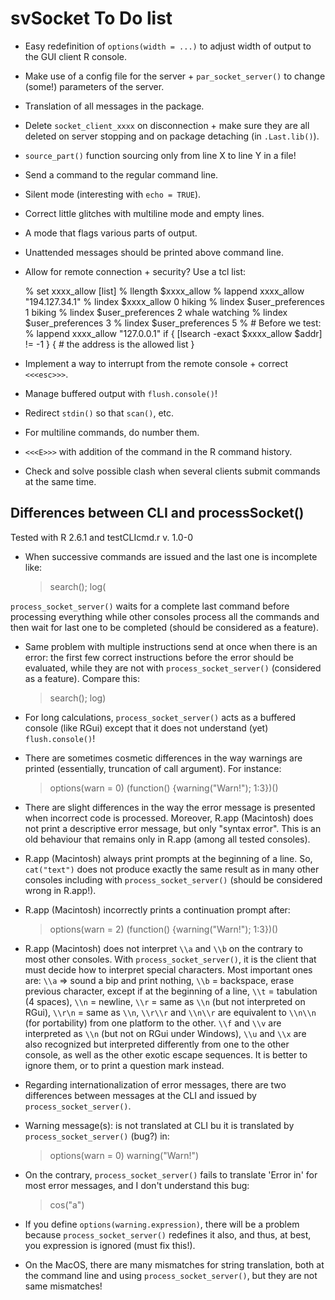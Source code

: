 # svSocket To Do list

-   Easy redefinition of `options(width = ...)` to adjust width of output to the GUI client R console.

-   Make use of a config file for the server + `par_socket_server()` to change (some!) parameters of the server.

-   Translation of all messages in the package.

-   Delete `socket_client_xxxx` on disconnection + make sure they are all deleted on server stopping and on package detaching (in `.Last.lib()`).

-   `source_part()` function sourcing only from line X to line Y in a file!

-   Send a command to the regular command line.

-   Silent mode (interesting with `echo = TRUE`).

-   Correct little glitches with multiline mode and empty lines.

-   A mode that flags various parts of output.

-   Unattended messages should be printed above command line.

-   Allow for remote connection + security? Use a tcl list:

    \% set xxxx_allow [list] % llength \$xxxx_allow % lappend xxxx_allow "194.127.34.1" % lindex \$xxxx_allow 0 hiking % lindex \$user_preferences 1 biking % lindex \$user_preferences 2 whale watching % lindex \$user_preferences 3 % lindex \$user_preferences 5 % \# Before we test: % lappend xxxx_allow "127.0.0.1" if { [lsearch -exact \$xxxx_allow \$addr] != -1 } { \# the address is the allowed list }

-   Implement a way to interrupt from the remote console + correct `<<<esc>>>`.

-   Manage buffered output with `flush.console()`!

-   Redirect `stdin()` so that `scan()`, etc.

-   For multiline commands, do number them.

-   `<<<E>>>` with addition of the command in the R command history.

-   Check and solve possible clash when several clients submit commands at the same time.

## Differences between CLI and processSocket()

Tested with R 2.6.1 and testCLIcmd.r v. 1.0-0

-   When successive commands are issued and the last one is incomplete like:

    > search(); log(

`process_socket_server()` waits for a complete last command before processing everything while other consoles process all the commands and then wait for last one to be completed (should be considered as a feature).

-   Same problem with multiple instructions send at once when there is an error: the first few correct instructions before the error should be evaluated, while they are not with `process_socket_server()` (considered as a feature). Compare this:

    > search(); log)

-   For long calculations, `process_socket_server()` acts as a buffered console (like RGui) except that it does not understand (yet) `flush.console()`!

-   There are sometimes cosmetic differences in the way warnings are printed (essentially, truncation of call argument). For instance:

    > options(warn = 0) (function() {warning("Warn!"); 1:3})()

-   There are slight differences in the way the error message is presented when incorrect code is processed. Moreover, R.app (Macintosh) does not print a descriptive error message, but only "syntax error". This is an old behaviour that remains only in R.app (among all tested consoles).

-   R.app (Macintosh) always print prompts at the beginning of a line. So, `cat("text")` does not produce exactly the same result as in many other consoles including with `process_socket_server()` (should be considered wrong in R.app!).

-   R.app (Macintosh) incorrectly prints a continuation prompt after:

    > options(warn = 2) (function() {warning("Warn!"); 1:3})()

-   R.app (Macintosh) does not interpret `\\a` and `\\b` on the contrary to most other consoles. With `process_socket_server()`, it is the client that must decide how to interpret special characters. Most important ones are: `\\a` =\> sound a bip and print nothing, `\\b` = backspace, erase previous character, except if at the beginning of a line, `\\t` = tabulation (4 spaces), `\\n` = newline, `\\r` = same as `\\n` (but not interpreted on RGui), `\\r\n` = same as `\\n`, `\\r\\r` and `\\n\\r` are equivalent to `\\n\\n` (for portability) from one platform to the other. `\\f` and `\\v` are interpreted as `\\n` (but not on RGui under Windows), `\\u` and `\\x` are also recognized but interpreted differently from one to the other console, as well as the other exotic escape sequences. It is better to ignore them, or to print a question mark instead.

-   Regarding internationalization of error messages, there are two differences between messages at the CLI and issued by `process_socket_server()`.

-   Warning message(s): is not translated at CLI bu it is translated by `process_socket_server()` (bug?) in:

    > options(warn = 0) warning("Warn!")

-   On the contrary, `process_socket_server()` fails to translate 'Error in' for most error messages, and I don't understand this bug:

    > cos("a")

-   If you define `options(warning.expression)`, there will be a problem because `process_socket_server()` redefines it also, and thus, at best, you expression is ignored (must fix this!).

-   On the MacOS, there are many mismatches for string translation, both at the command line and using `process_socket_server()`, but they are not same mismatches!
